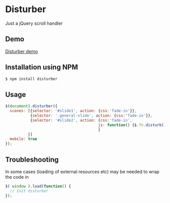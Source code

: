# Disturber

Just a jQuery scroll handler

## Demo
[Disturber demo](http://bartos.me/data/projects/disturb/demo/)

## Installation using NPM

```sh
$ npm install disturber
```

## Usage


```js
$(document).disturber({
  scenes: [{selector: '#slide1', action: {css:'fade-in'}},
           {selector: '.general-slide', action: {css:'fade-in'}},
           {selector: '#slide2', action: {css:'fade-in',
                                         js: function() {$.fn.disturb()}
                                         }
          }]
  mobile: true
});
```

## Troubleshooting

In some cases (loading of external resources etc) may be needed to wrap the code in 


```js
$( window ).load(function() {
  // Init disturber
});
```

### 
